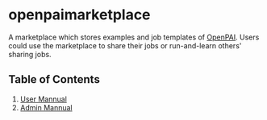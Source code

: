 # openpaimarketplace

A marketplace which stores examples and job templates of [OpenPAI](https://github.com/microsoft/pai). Users could use the marketplace to share their jobs or run-and-learn others' sharing jobs.

## Table of Contents

1. [User Mannual](./user/README.md)
2. [Admin Mannual](./admin/README.md)
